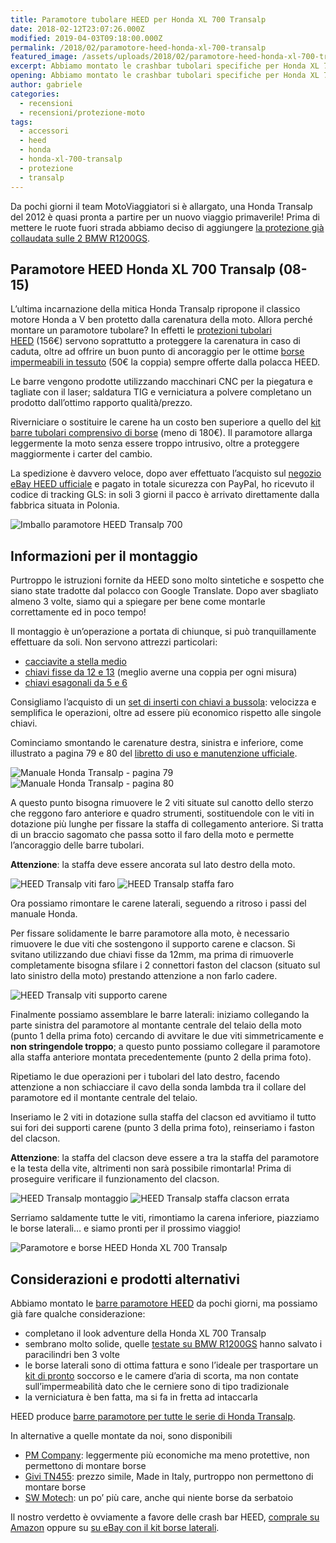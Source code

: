 ```yaml
---
title: Paramotore tubolare HEED per Honda XL 700 Transalp
date: 2018-02-12T23:07:26.000Z
modified: 2019-04-03T09:18:00.000Z
permalink: /2018/02/paramotore-heed-honda-xl-700-transalp
featured_image: /assets/uploads/2018/02/paramotore-heed-honda-xl-700-transalp/featured_image.jpg
excerpt: Abbiamo montato le crashbar tubolari specifiche per Honda XL 700 Transalp (08-15) prodotte da HEED, ecco le nostre istruzioni di montaggio e considerazioni sulle barre di protezione.
opening: Abbiamo montato le crashbar tubolari specifiche per Honda XL 700 Transalp (08-15) prodotte da HEED, ecco le nostre istruzioni di montaggio e considerazioni sulle barre di protezione e le borse da serbatoio.
author: gabriele
categories:
  - recensioni
  - recensioni/protezione-moto
tags:
  - accessori
  - heed
  - honda
  - honda-xl-700-transalp
  - protezione
  - transalp
---
```


Da pochi giorni il team MotoViaggiatori si è allargato, una Honda Transalp del 2012 è quasi pronta a partire per un nuovo viaggio primaverile! Prima di mettere le ruote fuori strada abbiamo deciso di aggiungere [la protezione già collaudata sulle 2 BMW R1200GS](/2016/09/paramotore-tubolare-heed-bmw-r-1200-gs/).

## Paramotore HEED Honda XL 700 Transalp (08-15)

L’ultima incarnazione della mitica Honda Transalp ripropone il classico motore Honda a V ben protetto dalla carenatura della moto. Allora perché montare un paramotore tubolare? In effetti le [protezioni tubolari HEED](http://amzn.to/2H9B8kd) (156€) servono soprattutto a proteggere la carenatura in caso di caduta, oltre ad offrire un buon punto di ancoraggio per le ottime [borse impermeabili in tessuto](https://ebay.us/zVTw73) (50€ la coppia) sempre offerte dalla polacca HEED.

Le barre vengono prodotte utilizzando macchinari CNC per la piegatura e tagliate con il laser; saldatura TIG e verniciatura a polvere completano un prodotto dall’ottimo rapporto qualità/prezzo.

Riverniciare o sostituire le carene ha un costo ben superiore a quello del [kit barre tubolari comprensivo di borse](https://ebay.us/zVTw73) (meno di 180€). Il paramotore allarga leggermente la moto senza essere troppo intrusivo, oltre a proteggere maggiormente i carter del cambio.

La spedizione è davvero veloce, dopo aver effettuato l’acquisto sul [negozio eBay HEED ufficiale](http://ebay.us/gyxuGc) e pagato in totale sicurezza con PayPal, ho ricevuto il codice di tracking GLS: in soli 3 giorni il pacco è arrivato direttamente dalla fabbrica situata in Polonia.

![Imballo paramotore HEED Transalp 700](/assets/uploads/2018/02/paramotore-heed-honda-xl-700-transalp/galleries/0/0.jpg "Il paramotore HEED arriva in una grossa scatola, perfettamente imballato")

## Informazioni per il montaggio

Purtroppo le istruzioni fornite da HEED sono molto sintetiche e sospetto che siano state tradotte dal polacco con Google Translate. Dopo aver sbagliato almeno 3 volte, siamo qui a spiegare per bene come montarle correttamente ed in poco tempo!

Il montaggio è un’operazione a portata di chiunque, si può tranquillamente effettuare da soli. Non servono attrezzi particolari:

- [cacciavite a stella medio](http://amzn.to/2Hb0mys)
- [chiavi fisse da 12 e 13](http://amzn.to/2o2H85t) (meglio averne una coppia per ogni misura)
- [chiavi esagonali da 5 e 6](http://amzn.to/2EDFth5)

Consigliamo l’acquisto di un [set di inserti con chiavi a bussola](http://amzn.to/2nV4Ml4): velocizza e semplifica le operazioni, oltre ad essere più economico rispetto alle singole chiavi.

Cominciamo smontando le carenature destra, sinistra e inferiore, come illustrato a pagina 79 e 80 del [libretto di uso e manutenzione ufficiale](http://www.hondaitalia.com/pdf/manuali/2010YM/Transalp.pdf).

![Manuale Honda Transalp - pagina 79](/assets/uploads/2018/02/paramotore-heed-honda-xl-700-transalp/galleries/1/0.png "Smontaggio e montaggio carenature laterali Honda XL 700 Transalp")
![Manuale Honda Transalp - pagina 80](/assets/uploads/2018/02/paramotore-heed-honda-xl-700-transalp/galleries/1/1.png "Smontaggio e montaggio carenatura inferiore Honda XL 700 Transalp")

A questo punto bisogna rimuovere le 2 viti situate sul canotto dello sterzo che reggono faro anteriore e quadro strumenti, sostituendole con le viti in dotazione più lunghe per fissare la staffa di collegamento anteriore. Si tratta di un braccio sagomato che passa sotto il faro della moto e permette l’ancoraggio delle barre tubolari.

**Attenzione**: la staffa deve essere ancorata sul lato destro della moto.

![HEED Transalp viti faro](/assets/uploads/2018/02/paramotore-heed-honda-xl-700-transalp/galleries/2/0.jpg "Le viti indicate dalle frecce vanno sostituite con quelle in dotazione alle barre paramotore HEED")
![HEED Transalp staffa faro](/assets/uploads/2018/02/paramotore-heed-honda-xl-700-transalp/galleries/2/1.jpg "La staffa di supporto anteriore montata. In rosso le viti da montare in questo passaggio, in verde la vite di fissaggio anteriore.")

Ora possiamo rimontare le carene laterali, seguendo a ritroso i passi del manuale Honda.

Per fissare solidamente le barre paramotore alla moto, è necessario rimuovere le due viti che sostengono il supporto carene e clacson.
Si svitano utilizzando due chiavi fisse da 12mm, ma prima di rimuoverle completamente bisogna sfilare i 2 connettori faston del clacson (situato sul lato sinistro della moto) prestando attenzione a non farlo cadere.

![HEED Transalp viti supporto carene](/assets/uploads/2018/02/paramotore-heed-honda-xl-700-transalp/galleries/3/0.jpg "Le viti indicate in rosso vanno sostituite con quelle in dotazione, a cui saranno fissate le barre paramotore")

Finalmente possiamo assemblare le barre laterali: iniziamo collegando la parte sinistra del paramotore al montante centrale del telaio della moto (punto 1 della prima foto) cercando di avvitare le due viti simmetricamente e **non stringendole troppo**; a questo punto possiamo collegare il paramotore alla staffa anteriore montata precedentemente (punto 2 della prima foto).

Ripetiamo le due operazioni per i tubolari del lato destro, facendo attenzione a non schiacciare il cavo della sonda lambda tra il collare del paramotore ed il montante centrale del telaio.

Inseriamo le 2 viti in dotazione sulla staffa del clacson ed avvitiamo il tutto sui fori dei supporti carene (punto 3 della prima foto), reinseriamo i faston del clacson.

**Attenzione**: la staffa del clacson deve essere a tra la staffa del paramotore e la testa della vite, altrimenti non sarà possibile rimontarla! Prima di proseguire verificare il funzionamento del clacson.

![HEED Transalp montaggio](/assets/uploads/2018/02/paramotore-heed-honda-xl-700-transalp/galleries/4/0.jpg "Montare il paramotore avvitando il collare intorno al montante centrale (1), poi avvitando la staffa anteriore (2) ed infine i supporti carene ed il clacson (3)")
![HEED Transalp staffa clacson errata](/assets/uploads/2018/02/paramotore-heed-honda-xl-700-transalp/galleries/4/1.jpg "Attenzione: la staffa del clacson va montata esternamente rispetto alla staffa del paramotore!")

Serriamo saldamente tutte le viti, rimontiamo la carena inferiore, piazziamo le borse laterali… e siamo pronti per il prossimo viaggio!

![Paramotore e borse HEED Honda XL 700 Transalp](/assets/uploads/2018/02/paramotore-heed-honda-xl-700-transalp/galleries/5/0.jpg "Paramotore e borse HEED per Honda XL 700 Transalp")

## Considerazioni e prodotti alternativi

Abbiamo montato le [barre paramotore HEED](https://ebay.us/zVTw73) da pochi giorni, ma possiamo già fare qualche considerazione:

- completano il look adventure della Honda XL 700 Transalp
- sembrano molto solide, quelle [testate su BMW R1200GS](/2016/09/paramotore-tubolare-heed-bmw-r-1200-gs/) hanno salvato i paracilindri ben 3 volte
- le borse laterali sono di ottima fattura e sono l’ideale per trasportare un [kit di pronto](http://amzn.to/2nUFRye) soccorso e le camere d’aria di scorta, ma non contate sull’impermeabilità dato che le cerniere sono di tipo tradizionale
- la verniciatura è ben fatta, ma si fa in fretta ad intaccarla

HEED produce [barre paramotore per tutte le serie di Honda Transalp](https://ebay.us/TPQNUu).

In alternative a quelle montate da noi, sono disponibili

- [PM Company](http://amzn.to/2nVjhW2): leggermente più economiche ma meno protettive, non permettono di montare borse
- [Givi TN455](https://ebay.us/KKpPbr): prezzo simile, Made in Italy, purtroppo non permettono di montare borse
- [SW Motech](http://amzn.to/2CfERct): un po’ più care, anche qui niente borse da serbatoio

Il nostro verdetto è ovviamente a favore delle crash bar HEED, [comprale su Amazon](http://amzn.to/2o5MAVt) oppure su [su eBay con il kit borse laterali](https://ebay.us/zVTw73).
